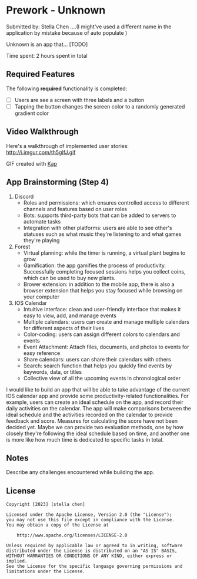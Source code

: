 
# Prework - Unknown

Submitted by: Stella Chen
....(I might've used a different name in the application by mistake because of auto populate )

Unknown is an app that... [TODO] 

Time spent: 2 hours spent in total

## Required Features

The following **required** functionality is completed:

- [ ] Users are see a screen with three labels and a button
- [ ] Tapping the button changes the screen color to a randomly generated gradient color

## Video Walkthrough

Here's a walkthrough of implemented user stories:
http://i.imgur.com/th5gIfJ.gif

GIF created with [Kap](https://getkap.co/)

## App Brainstorming (Step 4)
1. Discord
    * Roles and permissions: which ensures controlled access to different channels and features based on user roles
    * Bots: supports third-party bots that can be added to servers to automate tasks
    * Integration with other platforms: users are able to see other's statuses such as what music they're listening to and what games they're playing
2. Forest
    * Virtual planning: while the timer is running, a virtual plant begins to grow
    * Gamification: the app gamifies the process of productivity. Successfully completing focused sessions helps you collect coins, which can be used to buy new plants.
    * Brower extension: in addition to the mobile app, there is also a browser extension that helps you stay focused while browsing on your computer
3. IOS Calendar
    * Intuitive interface: clean and user-friendly interface that makes it easy to view, add, and manage events
    * Multiple calendars: users can create and manage multiple calendars for different aspects of their lives
    * Color-coding: users can assign different colors to calendars and events
    * Event Attachment: Attach files, documents, and photos to events for easy reference
    * Share calendars: users can share their calendars with others
    * Search: search function that helps you quickly find events by keywords, data, or titles
    * Collective view of all the upcoming events in chronological order
  
I would like to build an app that will be able to take advantage of the current IOS calendar app and provide some productivity-related functionalities. For example, users can create an ideal schedule on the app, and record their daily activities on the calendar. The app will make comparisons between the ideal schedule and the activities recorded on the calendar to provide feedback and score. Measures for calculating the score have not been decided yet. Maybe we can provide two evaluation methods, one by how closely they're following the ideal schedule based on time, and another one is more like how much time is dedicated to specific tasks in total.
## Notes

Describe any challenges encountered while building the app.

## License

    Copyright [2023] [stella chen]

    Licensed under the Apache License, Version 2.0 (the "License");
    you may not use this file except in compliance with the License.
    You may obtain a copy of the License at

        http://www.apache.org/licenses/LICENSE-2.0

    Unless required by applicable law or agreed to in writing, software
    distributed under the License is distributed on an "AS IS" BASIS,
    WITHOUT WARRANTIES OR CONDITIONS OF ANY KIND, either express or implied.
    See the License for the specific language governing permissions and
    limitations under the License.
